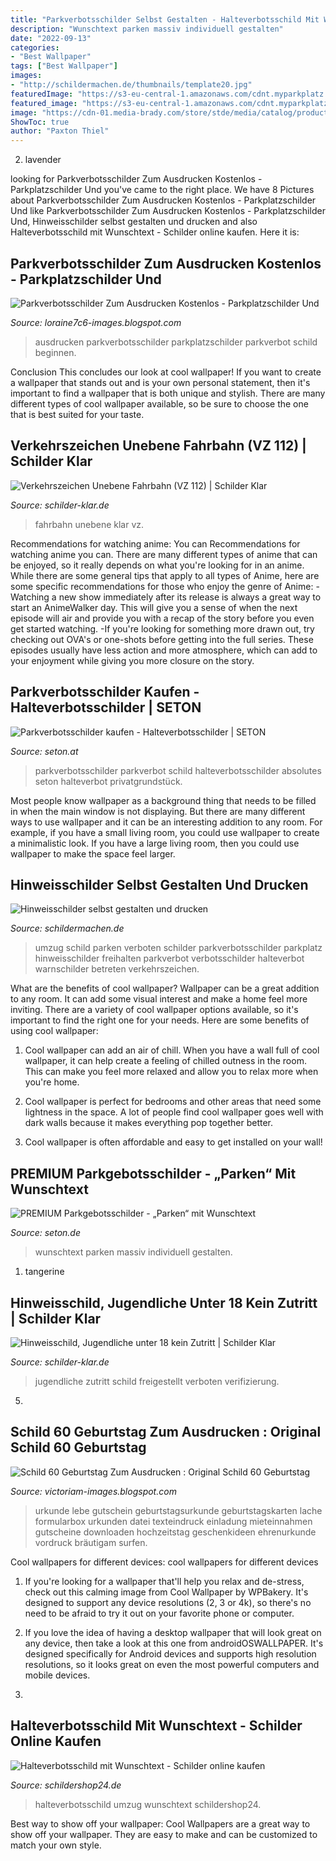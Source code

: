 ```yaml
---
title: "Parkverbotsschilder Selbst Gestalten - Halteverbotsschild Mit Wunschtext"
description: "Wunschtext parken massiv individuell gestalten"
date: "2022-09-13"
categories:
- "Best Wallpaper"
tags: ["Best Wallpaper"]
images:
- "http://schildermachen.de/thumbnails/template20.jpg"
featuredImage: "https://s3-eu-central-1.amazonaws.com/cdnt.myparkplatz.at/catimg/40f5a93b-ac60-4245-926e-28b5ff0187a8_full.jpg"
featured_image: "https://s3-eu-central-1.amazonaws.com/cdnt.myparkplatz.at/catimg/40f5a93b-ac60-4245-926e-28b5ff0187a8_full.jpg"
image: "https://cdn-01.media-brady.com/store/stde/media/catalog/product/cache/15/image/85e4522595efc69f496374d01ef2bf13/1530032267/p/a/parkgebotsschilder-parken-wunschtext-retroreflektierend.jpg"
ShowToc: true
author: "Paxton Thiel"
---
```



2. lavender 

	

		
looking for Parkverbotsschilder Zum Ausdrucken Kostenlos - Parkplatzschilder Und you've came to the right place. We have 8 Pictures about Parkverbotsschilder Zum Ausdrucken Kostenlos - Parkplatzschilder Und like Parkverbotsschilder Zum Ausdrucken Kostenlos - Parkplatzschilder Und, Hinweisschilder selbst gestalten und drucken and also Halteverbotsschild mit Wunschtext - Schilder online kaufen. Here it is:
		
    
## Parkverbotsschilder Zum Ausdrucken Kostenlos - Parkplatzschilder Und

<img loading=lazy src="https://s3-eu-central-1.amazonaws.com/cdnt.myparkplatz.at/catimg/40f5a93b-ac60-4245-926e-28b5ff0187a8_full.jpg" onerror="this.onerror=null;this.src='https://tse3.mm.bing.net/th?id=OIP.iV9UhXK9GzREEbk43t6L0AHaCO&amp;pid=15.1';" alt="Parkverbotsschilder Zum Ausdrucken Kostenlos - Parkplatzschilder Und">

_Source: loraine7c6-images.blogspot.com_

>ausdrucken parkverbotsschilder parkplatzschilder parkverbot schild beginnen. 

	

Conclusion
This concludes our look at cool wallpaper! If you want to create a wallpaper that stands out and is your own personal statement, then it's important to find a wallpaper that is both unique and stylish. There are many different types of cool wallpaper available, so be sure to choose the one that is best suited for your taste.

    
## Verkehrszeichen Unebene Fahrbahn (VZ 112) | Schilder Klar

<img loading=lazy src="https://www.schilder-klar.de/media/image/2b/88/69/1120020_ef.jpg" onerror="this.onerror=null;this.src='https://tse2.mm.bing.net/th?id=OIP.q2JrFgpMlUYjruVGA4HP8gHaGh&amp;pid=15.1';" alt="Verkehrszeichen Unebene Fahrbahn (VZ 112) | Schilder Klar">

_Source: schilder-klar.de_

>fahrbahn unebene klar vz. 

	

Recommendations for watching anime: You can
Recommendations for watching anime you can. There are many different types of anime that can be enjoyed, so it really depends on what you're looking for in an anime. While there are some general tips that apply to all types of Anime, here are some specific recommendations for those who enjoy the genre of Anime: 
-Watching a new show immediately after its release is always a great way to start an AnimeWalker day. This will give you a sense of when the next episode will air and provide you with a recap of the story before you even get started watching. 
-If you're looking for something more drawn out, try checking out OVA's or one-shots before getting into the full series. These episodes usually have less action and more atmosphere, which can add to your enjoyment while giving you more closure on the story.

    
## Parkverbotsschilder Kaufen - Halteverbotsschilder | SETON

<img loading=lazy src="https://cdn-01.media-brady.com/store/stat/media/wysiwyg/STAT/category_images/L3/schilder-parkverbot-wunschtext.jpg" onerror="this.onerror=null;this.src='https://tse2.mm.bing.net/th?id=OIP.vyrsxr4M4_kiWrTjBCmiBgAAAA&amp;pid=15.1';" alt="Parkverbotsschilder kaufen - Halteverbotsschilder | SETON">

_Source: seton.at_

>parkverbotsschilder parkverbot schild halteverbotsschilder absolutes seton halteverbot privatgrundstück. 

	

Most people know wallpaper as a background thing that needs to be filled in when the main window is not displaying. But there are many different ways to use wallpaper and it can be an interesting addition to any room. For example, if you have a small living room, you could use wallpaper to create a minimalistic look. If you have a large living room, then you could use wallpaper to make the space feel larger.

    
## Hinweisschilder Selbst Gestalten Und Drucken

<img loading=lazy src="http://schildermachen.de/thumbnails/template20.jpg" onerror="this.onerror=null;this.src='https://tse3.mm.bing.net/th?id=OIP.3Ghz-FTVP9MtBLoXCdVPPAHaFO&amp;pid=15.1';" alt="Hinweisschilder selbst gestalten und drucken">

_Source: schildermachen.de_

>umzug schild parken verboten schilder parkverbotsschilder parkplatz hinweisschilder freihalten parkverbot verbotsschilder halteverbot warnschilder betreten verkehrszeichen. 

	

What are the benefits of cool wallpaper?
Wallpaper can be a great addition to any room. It can add some visual interest and make a home feel more inviting. There are a variety of cool wallpaper options available, so it's important to find the right one for your needs. Here are some benefits of using cool wallpaper: 
1. Cool wallpaper can add an air of chill. When you have a wall full of cool wallpaper, it can help create a feeling of chilled outness in the room. This can make you feel more relaxed and allow you to relax more when you're home. 

2. Cool wallpaper is perfect for bedrooms and other areas that need some lightness in the space. A lot of people find cool wallpaper goes well with dark walls because it makes everything pop together better. 

3. Cool wallpaper is often affordable and easy to get installed on your wall!

    
## PREMIUM Parkgebotsschilder - „Parken“ Mit Wunschtext

<img loading=lazy src="https://cdn-01.media-brady.com/store/stde/media/catalog/product/cache/15/image/85e4522595efc69f496374d01ef2bf13/1530032267/p/a/parkgebotsschilder-parken-wunschtext-retroreflektierend.jpg" onerror="this.onerror=null;this.src='https://tse2.mm.bing.net/th?id=OIP.0YNoL6BQX2M0Uwp8aGjduQHaHa&amp;pid=15.1';" alt="PREMIUM Parkgebotsschilder - „Parken“ mit Wunschtext">

_Source: seton.de_

>wunschtext parken massiv individuell gestalten. 

	

1. tangerine 

    
## Hinweisschild, Jugendliche Unter 18 Kein Zutritt | Schilder Klar

<img loading=lazy src="https://www.schilder-klar.de/media/image/e6/90/23/3915101_ef.jpg" onerror="this.onerror=null;this.src='https://tse2.mm.bing.net/th?id=OIP.u5LvIjoRQjroJmPBZjP67AHaE8&amp;pid=15.1';" alt="Hinweisschild, Jugendliche unter 18 kein Zutritt | Schilder Klar">

_Source: schilder-klar.de_

>jugendliche zutritt schild freigestellt verboten verifizierung. 

	

5.

    
## Schild 60 Geburtstag Zum Ausdrucken : Original Schild 60 Geburtstag

<img loading=lazy src="https://www.formularbox.de/media/itemprev/pdf-60-geburtstag-lebe-liebe-lache.jpg" onerror="this.onerror=null;this.src='https://tse3.mm.bing.net/th?id=OIP.5NZx3ZZAUmFKj3qwKKU3UAAAAA&amp;pid=15.1';" alt="Schild 60 Geburtstag Zum Ausdrucken : Original Schild 60 Geburtstag">

_Source: victoriam-images.blogspot.com_

>urkunde lebe gutschein geburtstagsurkunde geburtstagskarten lache formularbox urkunden datei texteindruck einladung mieteinnahmen gutscheine downloaden hochzeitstag geschenkideen ehrenurkunde vordruck bräutigam surfen. 

	

Cool wallpapers for different devices:
cool wallpapers for different devices 

1. If you're looking for a wallpaper that'll help you relax and de-stress, check out this calming image from Cool Wallpaper by WPBakery. It's designed to support any device resolutions (2, 3 or 4k), so there's no need to be afraid to try it out on your favorite phone or computer.

2. If you love the idea of having a desktop wallpaper that will look great on any device, then take a look at this one from androidOSWALLPAPER. It's designed specifically for Android devices and supports high resolution resolutions, so it looks great on even the most powerful computers and mobile devices.

3.

    
## Halteverbotsschild Mit Wunschtext - Schilder Online Kaufen

<img loading=lazy src="https://www.schildershop24.de/artimg/large/proverdi-gmbh-halteverbotsschild-mit-wunschtext-5306_61671.jpg" onerror="this.onerror=null;this.src='https://tse1.mm.bing.net/th?id=OIP.2eeUxd0a1pGeCehm9txYJwHaHa&amp;pid=15.1';" alt="Halteverbotsschild mit Wunschtext - Schilder online kaufen">

_Source: schildershop24.de_

>halteverbotsschild umzug wunschtext schildershop24. 

	

Best way to show off your wallpaper:
Cool Wallpapers are a great way to show off your wallpaper. They are easy to make and can be customized to match your own style.

